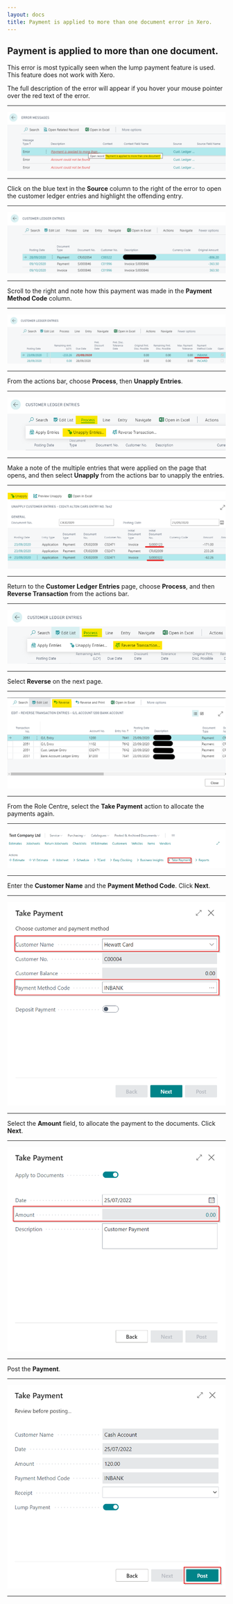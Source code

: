 ```yaml
---
layout: docs
title: Payment is applied to more than one document error in Xero.
---
```


## Payment is applied to more than one document.  

This error is most typically seen when the lump payment feature is used. This feature does not work with Xero.

The full description of the error will appear if you hover your mouse pointer over the red text of the error.

---

![](media/xero-payment-is-applied-to-more-than-one-document.png)

---

Click on the blue text in the **Source** column to the right of the error to open the customer ledger entries and highlight the offending entry.

---

![](media/xero-cust-ledger-entries1.png)

---

Scroll to the right and note how this payment was made in the **Payment Method Code** column.

---

![](media/xero-cust-ledger-entries2.png)

---

From the actions bar, choose **Process**, then **Unapply Entries**.

---

![](media/garagehive-process-unapply-entries.png)

---

Make a note of the multiple entries that were applied on the page that opens, and then select **Unapply** from the actions bar to unapply the entries.

---

![](media/xero-unapply-cust-ledger-entries.png)

---

Return to the **Customer Ledger Entries** page, choose **Process**, and then **Reverse Transaction** from the actions bar.

---

![](media/garagehive-cust-ledger-entries-reverse-trx.png)

---

Select **Reverse** on the next page. 

---

![](media/garagehive-cust-ledger-entries-reverse-trx2.png)

---

From the Role Centre, select the **Take Payment** action to allocate the payments again.

---

![](media/garagehive-take-payment-role-centre.png)

---

Enter the **Customer Name** and the **Payment Method Code**. Click **Next**. 

---

![](media/garagehive-take-payment-role-centre2.png)

---

Select the **Amount** field, to allocate the payment to the documents. Click **Next**.

---

![](media/garagehive-take-payment-role-centre3.png)

---

Post the **Payment**.

---

![](media/garagehive-take-payment-role-centre4.png)

---